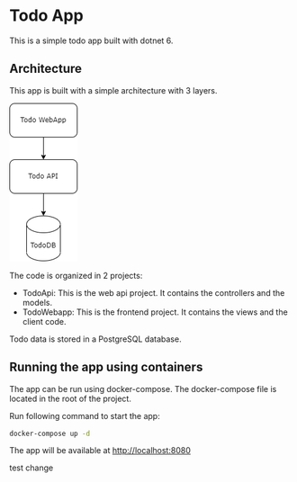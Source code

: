 # Todo App

This is a simple todo app built with dotnet 6.

## Architecture

This app is built with a simple architecture with 3 layers.

![ToDo App Arch](docs/image01.png "ToDo App Arch")

The code is organized in 2 projects:

- TodoApi: This is the web api project. It contains the controllers and the models.
- TodoWebapp: This is the frontend project. It contains the views and the client code.

Todo data is stored in a PostgreSQL database.

## Running the app using containers

The app can be run using docker-compose. The docker-compose file is located in the root of the project.

Run following command to start the app:

```bash
docker-compose up -d
```

The app will be available at <http://localhost:8080>

test change
